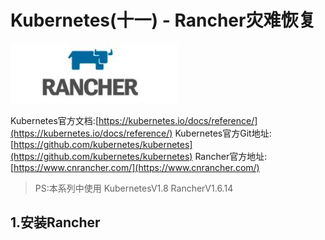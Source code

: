 # Kubernetes(十一) - Rancher灾难恢复

![](Kubernetes(%E5%8D%81%E4%B8%80)%20-%20Rancher%E7%81%BE%E9%9A%BE%E6%81%A2%E5%A4%8D/BAC4385C-C6B3-46A2-A7B9-761994628C04.png)



Kubernetes官方文档:[https://kubernetes.io/docs/reference/](https://kubernetes.io/docs/reference/)
Kubernetes官方Git地址:[https://github.com/kubernetes/kubernetes](https://github.com/kubernetes/kubernetes)
Rancher官方地址: [https://www.cnrancher.com/](https://www.cnrancher.com/)  

> PS:本系列中使用 KubernetesV1.8 RancherV1.6.14  


## 1.安装Rancher




